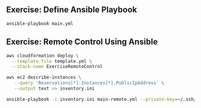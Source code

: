 ## Exercise: Define Ansible Playbook

```
ansible-playbook main.yml
```

## Exercise: Remote Control Using Ansible

```sh
aws cloudformation deploy \
  --template-file template.yml \
  --stack-name ExerciseRemoteControl

aws ec2 describe-instances \
   --query 'Reservations[*].Instances[*].PublicIpAddress' \
   --output text >> inventory.ini

ansible-playbook -i inventory.ini main-remote.yml --private-key=~/.ssh/udacity
```
